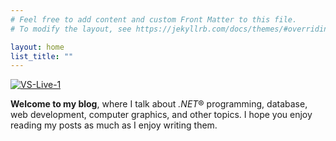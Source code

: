 ```yaml
---
# Feel free to add content and custom Front Matter to this file.
# To modify the layout, see https://jekyllrb.com/docs/themes/#overriding-theme-defaults

layout: home
list_title: ""
---
```


<div class="index-banner-container">
<a data-flickr-embed="true" href="https://www.flickr.com/photos/135765356@N07/49040000367/in/dateposted-public/" title="VS-Live-1"><img class="banner" src="https://live.staticflickr.com/65535/49040000367_87a8dd6f74_n.jpg" alt="VS-Live-1"></a><script async src="//embedr.flickr.com/assets/client-code.js" charset="utf-8"></script>
</div>

**Welcome to my blog**, where I talk about *.NET*&#xae; programming, database, web development, computer graphics, and other topics. I hope you enjoy reading my posts as much as I enjoy writing them.  